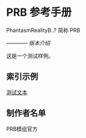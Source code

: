 # PRB 参考手册
PhantasmRealityB..? 简称 PRB

———— *版本介绍*

这是一个测试样例。

## 索引示例
[测试文本](test/test_md.md)

## 制作者名单
PRB模组官方
